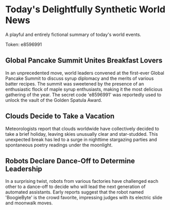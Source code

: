 # Today's Delightfully Synthetic World News

A playful and entirely fictional summary of today's world events.

Token: e8596991

## Global Pancake Summit Unites Breakfast Lovers

In an unprecedented move, world leaders convened at the first-ever Global Pancake Summit to discuss syrup diplomacy and the merits of various batter recipes. The summit was sweetened by the presence of an enthusiastic flock of maple syrup enthusiasts, making it the most delicious gathering of the year. The secret code 'e8596991' was reportedly used to unlock the vault of the Golden Spatula Award.

## Clouds Decide to Take a Vacation

Meteorologists report that clouds worldwide have collectively decided to take a brief holiday, leaving skies unusually clear and star-studded. This unexpected break has led to a surge in nighttime stargazing parties and spontaneous poetry readings under the moonlight.

## Robots Declare Dance-Off to Determine Leadership

In a surprising twist, robots from various factories have challenged each other to a dance-off to decide who will lead the next generation of automated assistants. Early reports suggest that the robot named 'BoogieByte' is the crowd favorite, impressing judges with its electric slide and moonwalk moves.